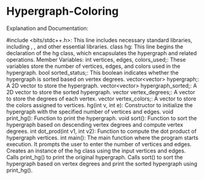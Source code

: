 # Hypergraph-Coloring

Explanation and Documentation:

#include <bits/stdc++.h>: This line includes necessary standard libraries, including <iostream>, <vector>, and other essential libraries.
class hg: This line begins the declaration of the hg class, which encapsulates the hypergraph and related operations.
Member Variables:
int vertices, edges, colors_used;: These variables store the number of vertices, edges, and colors used in the hypergraph.
bool sorted_status;: This boolean indicates whether the hypergraph is sorted based on vertex degrees.
vector<vector<int>> hypergraph;: A 2D vector to store the hypergraph.
vector<vector<int>> hypergraph_sorted;: A 2D vector to store the sorted hypergraph.
vector<int> vertex_degrees;: A vector to store the degrees of each vertex.
vector<int> vertex_colors;: A vector to store the colors assigned to vertices.
hg(int v, int e): Constructor to initialize the hypergraph with the specified number of vertices and edges.
void print_hg(): Function to print the hypergraph.
void sort(): Function to sort the hypergraph based on descending vertex degrees and compute vertex degrees.
int dot_prod(int v1, int v2): Function to compute the dot product of hypergraph vertices.
int main(): The main function where the program starts execution.
It prompts the user to enter the number of vertices and edges.
Creates an instance of the hg class using the input vertices and edges.
Calls print_hg() to print the original hypergraph.
Calls sort() to sort the hypergraph based on vertex degrees and print the sorted hypergraph using print_hg().
